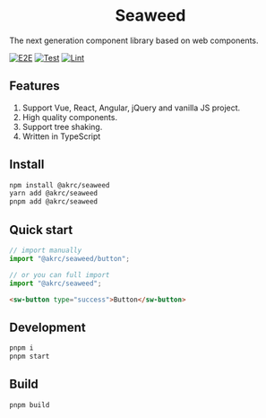 <h1 align="center">Seaweed</h1>

The next generation component library based on web components.

[![E2E](https://github.com/AkaraChen/seaweed/actions/workflows/playwright.yml/badge.svg)](https://github.com/AkaraChen/seaweed/actions/workflows/playwright.yml) [![Test](https://github.com/AkaraChen/seaweed/actions/workflows/test.yml/badge.svg)](https://github.com/AkaraChen/seaweed/actions/workflows/test.yml) [![Lint](https://github.com/AkaraChen/seaweed/actions/workflows/lint.yml/badge.svg)](https://github.com/AkaraChen/seaweed/actions/workflows/lint.yml)

## Features

1. Support Vue, React, Angular, jQuery and vanilla JS project.
2. High quality components.
3. Support tree shaking.
4. Written in TypeScript

## Install

```bash
npm install @akrc/seaweed
yarn add @akrc/seaweed
pnpm add @akrc/seaweed
```

## Quick start

```ts
// import manually
import "@akrc/seaweed/button";

// or you can full import
import "@akrc/seaweed";
```

```html
<sw-button type="success">Button</sw-button>
```

## Development

```bash
pnpm i
pnpm start
```

## Build

```bash
pnpm build
```
